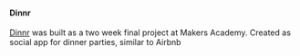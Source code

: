 #### Dinnr

[Dinnr](https://dinnr.herokuapp.com) was built as a two week final project at Makers Academy. Created as social app for dinner parties, similar to Airbnb